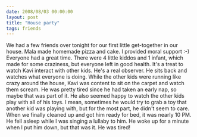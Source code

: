 ```yaml
---
date: 2008/08/03 00:00:00
layout: post
title: "House party"
tags: friends
---
```


We had a few friends over tonight for our first little get-together in our house. Mala made homemade pizza and cake. I provided moral support :-) Everyone had a great time. There were 4 little kiddos and 1 infant, which made for some craziness, but everyone left in good health. It's a treat to watch Kavi interact with other kids. He's a real observer. He sits back and watches what everyone is doing. While the other kids were running like crazy around the house, Kavi was content to sit on the carpet and watch them scream. He was pretty tired since he had taken an early nap, so maybe that was part of it. He also seemed happy to watch the other kids play with all of his toys. I mean, sometimes he would try to grab a toy that another kid was playing with, but for the most part, he didn't seem to care. When we finally cleaned up and got him ready for bed, it was nearly 10 PM. He fell asleep while I was singing a lullaby to him. He woke up for a minute when I put him down, but that was it. He was tired!
